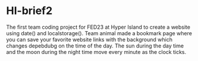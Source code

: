 # HI-brief2

The first team coding project for FED23 at Hyper Island to create a website using date() and localstorage().
Team animal made a bookmark page where you can save your favorite website links with the background which changes depebdubg on the time of the day.
The sun during the day time and the moon during the night time move every minute as the clock ticks.
